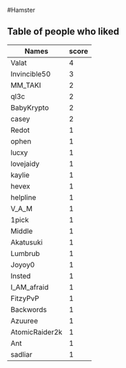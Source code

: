 #Hamster
## Table of people who liked
Names | score
--- | ---
Valat | 4
Invincible50 | 3
MM_TAKI | 2
ql3c | 2
BabyKrypto | 2
casey | 2
Redot | 1
ophen | 1
lucxy | 1
lovejaidy | 1
kaylie | 1
hevex | 1
helpline | 1
V_A_M | 1
1pick | 1
Middle | 1
Akatusuki | 1
Lumbrub | 1
Joyoy0 | 1
Insted | 1
I_AM_afraid | 1
FitzyPvP | 1
Backwords | 1
Azuuree | 1
AtomicRaider2k | 1
Ant | 1
sadliar | 1
